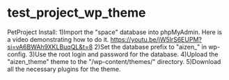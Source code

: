 # test_project_wp_theme
PetProject
Install:
1)Import the "space" database into phpMyAdmin. Here is a video demonstrating how to do it. https://youtu.be/jW5lrS6EUPM?si=vA6BWAh9XKLBuqQL&t=8
2)Set the database prefix to "aizen_" in wp-config.
3)Use the root login and password for the database.
4)Upload the "aizen_theme" theme to the "/wp-content/themes/" directory.
5)Download all the necessary plugins for the theme.
